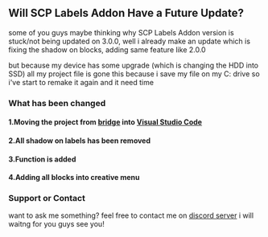 ## Will SCP Labels Addon Have a Future Update?

some of you guys maybe thinking why SCP Labels Addon version is stuck/not being updated on 3.0.0, well i already make an update which is fixing the shadow on blocks, adding same feature like 2.0.0

but because my device has some upgrade (which is changing the HDD into SSD) all my project file is gone this because i save my file on my C: drive so i've start to remake it again and it need time 

### What has been changed

#### 1.Moving the project from [bridge](https://bridge-core.app/) into [Visual Studio Code](https://code.visualstudio.com/)
#### 2.All shadow on labels has been removed
#### 3.Function is added
#### 4.Adding all blocks into creative menu

### Support or Contact

want to ask me something? feel free to contact me on [discord server](https://discord.gg/XMV7szVwHA) i will waitng for you guys see you!
